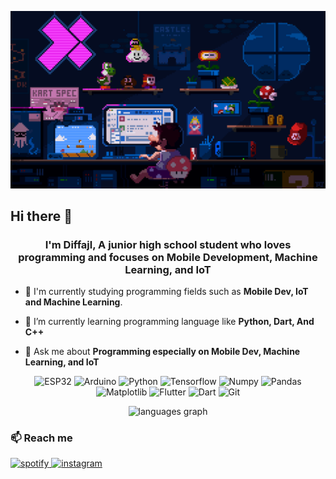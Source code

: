 ![](cs.gif)

## Hi there 👋

<h3 align="center">I'm Diffajl, A junior high school student who loves programming and focuses on Mobile Development, Machine Learning, and IoT</h3>

- 🔭 I'm currently studying programming fields such as **Mobile Dev, IoT and Machine Learning**.

- 🌱 I’m currently learning programming language like **Python, Dart, And C++**

- 💬 Ask me about **Programming especially on Mobile Dev, Machine Learning, and IoT**
<p align='center'>
  <img src="https://img.shields.io/badge/-ESP32-blue?style=for-the-badge&logo=esp32" alt="ESP32" />
  <img src="https://img.shields.io/badge/-Arduino-yellow?style=for-the-badge&logo=arduino" alt="Arduino" />
  <img src="https://img.shields.io/badge/-Python-green?style=for-the-badge&logo=python" alt="Python" />
  <img src="https://img.shields.io/badge/-Tensorflow-purple?style=for-the-badge&logo=tensorflow" alt="Tensorflow" />
  <img src="https://img.shields.io/badge/-Numpy-pink?style=for-the-badge&logo=numpy" alt="Numpy" />
  <img src="https://img.shields.io/badge/-Pandas-orange?style=for-the-badge&logo=pandas" alt="Pandas" />
  <img src="https://img.shields.io/badge/-Matplotlib-blue?style=for-the-badge&logo=matplotlib" alt="Matplotlib" />
  <img src="https://img.shields.io/badge/-Flutter-blue?style=for-the-badge&logo=flutter" alt="Flutter" />
  <img src="https://img.shields.io/badge/-Dart-blue?style=for-the-badge&logo=dart" alt="Dart" />
  <img src="https://img.shields.io/badge/-Git-orange?style=for-the-badge&logo=git" alt="Git" />
</p>
<div align="center">
  <img src="https://github-readme-stats.vercel.app/api/top-langs?username=Diffajl&locale=en&hide_title=false&layout=compact&card_width=320&langs_count=5&theme=dracula&hide_border=false&order=2" height="150" alt="languages graph"  />
</div>

###
<h3>📫 Reach me</h3>
<p>
  <a href="https://open.spotify.com/user/31erbfklymxwsudclt647eccqq2e?si=LDDcaHbBSHelSSnG7RmgHg](https://open.spotify.com/user/31hs5bjvav6jxhn7qff56zoi2jiq">
    <img alt="spotify" title="Spotify" src="https://img.shields.io/badge/Spotify-1ED760?style=for-the-badge&logo=spotify&logoColor=white"/>
  </a>
  <a href="https://www.instagram.com/diffa_jl">
    <img alt="instagram" title="Instagram" src="https://img.shields.io/badge/Instagram-E4405F?style=for-the-badge&logo=instagram&logoColor=white"/>
  </a>
</p>
